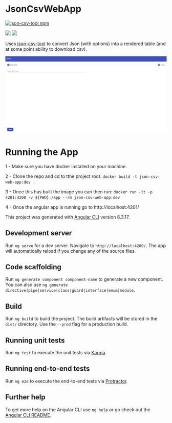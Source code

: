 # JsonCsvWebApp
[![json-csv-tool npm](https://img.shields.io/badge/json--csv--tool-1.1.5-blue?style=for-the-badge&logo=npm)](https://www.npmjs.com/package/json-csv-tool)

![](https://img.shields.io/badge/using-typescript-008866?style=flat&logo=typescript)
![](https://img.shields.io/badge/using-angular-008866?style=flat&logo=angular)

Uses [json-csv-tool](https://www.npmjs.com/package/json-csv-tool) to convert Json (with options) into a rendered table (and at some point ability to download csv).

![](readme.gif)

# Running the App
1 - Make sure you have docker installed on your machine.

2 - Clone the repo and cd to tthe project root.
```docker build -t json-csv-web-app:dev .```

3 - Once this has built the image you can then run:
```docker run -it -p 4201:4200 -v ${PWD}:/app --rm json-csv-web-app:dev```

4 - Once the angular app is running go to http://localhost:4201/

This project was generated with [Angular CLI](https://github.com/angular/angular-cli) version 8.3.17.

## Development server

Run `ng serve` for a dev server. Navigate to `http://localhost:4200/`. The app will automatically reload if you change any of the source files.

## Code scaffolding

Run `ng generate component component-name` to generate a new component. You can also use `ng generate directive|pipe|service|class|guard|interface|enum|module`.

## Build

Run `ng build` to build the project. The build artifacts will be stored in the `dist/` directory. Use the `--prod` flag for a production build.

## Running unit tests

Run `ng test` to execute the unit tests via [Karma](https://karma-runner.github.io).

## Running end-to-end tests

Run `ng e2e` to execute the end-to-end tests via [Protractor](http://www.protractortest.org/).

## Further help

To get more help on the Angular CLI use `ng help` or go check out the [Angular CLI README](https://github.com/angular/angular-cli/blob/master/README.md).
